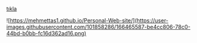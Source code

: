 [tıkla](https://mehmettas1.github.io/Personal-Web-site/)

![https://mehmettas1.github.io/Personal-Web-site/](https://user-images.githubusercontent.com/101858286/166465587-be4cc806-78c0-44bd-b0bb-fc16d362ad16.png)

